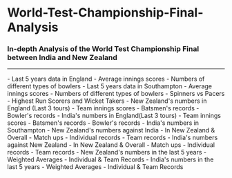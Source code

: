 # World-Test-Championship-Final-Analysis
### In-depth Analysis of the World Test Championship Final between India and New Zealand
<hr>
- Last 5 years data in England
  - Average innings scores
  - Numbers of different types of bowlers
- Last 5 years data in Southampton
  - Average innings scores
  - Numbers of different types of bowlers
  - Spinners vs Pacers
  - Highest Run Scorers and Wicket Takers
- New Zealand's numbers in England (Last 3 tours)
  - Team innings scores
  - Batsmen's records
  - Bowler's records
- India's numbers in England(Last 3 tours)
  - Team innings scores
  - Batsmen's records
  - Bowler's records
- India's numbers in Southampton
- New Zealand's numbers against India - In New Zealand & Overall
  - Match ups
  - Individual records
  - Team records
- India's numbers against New Zealand - In New Zealand & Overall
  - Match ups
  - Individual records
  - Team records
- New Zealand's numbers in the last 5 years
  - Weighted Averages
  - Individual & Team Records
- India's numbers in the last 5 years
  - Weighted Averages
  - Individual & Team Records
